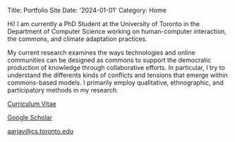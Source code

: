 Title: Portfolio Site
Date: '2024-01-01'
Category: Home
 
 <!-- ![me](/aarjav.jpeg) -->

Hi! 
I am currently a PhD Student at the University of Toronto in the Department of Computer Science working on human-computer interaction, the commons, and climate adaptation practices. 

My current research examines the ways technologies and online communities can be designed as commons to support the democratic production of knowledge through collaborative efforts. In particular, I try to understand the differents kinds of conflicts and tensions that emerge within commons-based models. I primarily employ qualitative, ethnographic, and participatory methods in my research.

[Curriculum Vitae][def]

[Google Scholar][def1]

[aarjav@cs.toronto.edu][def2]

[def]: {static}/files/curriculum_vitae.pdf
[def1]: https://scholar.google.com/citations?user=Moh_sCUAAAAJ&hl=en
[def2]: mailto:aarjav@cs.toronto.edu
